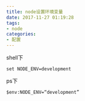 ```yaml
---
title: node设置环境变量
date: 2017-11-27 01:19:28
tags:
- node
categories:
- 配置
---
```

shell下

```
set NODE_ENV=development
```

ps下

```
$env:NODE_ENV=“development”
```